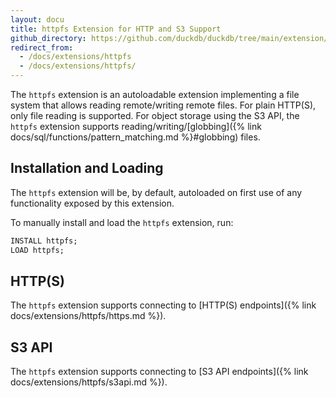 ```yaml
---
layout: docu
title: httpfs Extension for HTTP and S3 Support
github_directory: https://github.com/duckdb/duckdb/tree/main/extension/httpfs
redirect_from:
  - /docs/extensions/httpfs
  - /docs/extensions/httpfs/
---
```


The `httpfs` extension is an autoloadable extension implementing a file system that allows reading remote/writing remote files.
For plain HTTP(S), only file reading is supported. For object storage using the S3 API, the `httpfs` extension supports reading/writing/[globbing]({% link docs/sql/functions/pattern_matching.md %}#globbing) files.

## Installation and Loading

The `httpfs` extension will be, by default, autoloaded on first use of any functionality exposed by this extension.

To manually install and load the `httpfs` extension, run:

```sql
INSTALL httpfs;
LOAD httpfs;
```

## HTTP(S)

The `httpfs` extension supports connecting to [HTTP(S) endpoints]({% link docs/extensions/httpfs/https.md %}).

## S3 API

The `httpfs` extension supports connecting to [S3 API endpoints]({% link docs/extensions/httpfs/s3api.md %}).
